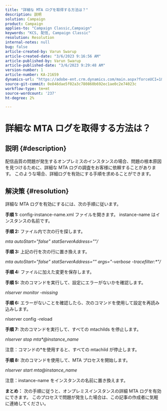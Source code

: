 ```yaml
---
title: "詳細な MTA ログを取得する方法は？"
description: 説明
solution: Campaign
product: Campaign
applies-to: "Campaign Classic,Campaign"
keywords: "KCS, 配信, Campaign Classic"
resolution: Resolution
internal-notes: null
bug: false
article-created-by: Varun Swarup
article-created-date: "3/6/2023 9:16:56 AM"
article-published-by: Varun Swarup
article-published-date: "3/6/2023 9:29:48 AM"
version-number: 1
article-number: KA-21659
dynamics-url: "https://adobe-ent.crm.dynamics.com/main.aspx?forceUCI=1&pagetype=entityrecord&etn=knowledgearticle&id=41c4aca0-ffbb-ed11-83ff-6045bd006149"
source-git-commit: 0e846dae5f02a3c780860b692ec1ae0c2e74023c
workflow-type: tm+mt
source-wordcount: '237'
ht-degree: 2%

---
```


# 詳細な MTA ログを取得する方法は？

## 説明 {#description}

配信品質の問題が発生するオンプレミスのインスタンスの場合、問題の根本原因を見つけるために、詳細な MTA ログの調査をお客様に依頼することがあります。 このような場合、詳細ログを有効にする手順を求めることができます。

## 解決策 {#resolution}


詳細な MTA ログを有効にするには、次の手順に従います。

<b>手順 1:</b>
config-instance-name.xml ファイルを開きます。 instance-name はインスタンスの名前です。

<b>手順 2:</b>
ファイル内で次の行を探します。

*mta autoStart=&quot;false&quot; statServerAddress=&quot;&quot;/*

<b>手順 3:</b>
上記の行を次の行に置き換えます。

*mta autoStart=&quot;false&quot; statServerAddress=&quot;&quot; args=&quot;-verbose -tracefilter:\*&quot;/*

<b>手順 4:</b>
ファイルに加えた変更を保存します。

<b>手順 5:</b>
次のコマンドを実行して、設定にエラーがないかを確認します。

*nlserver monitor -missing*

<b>手順 6:</b>
エラーがないことを確認したら、次のコマンドを使用して設定を再読み込みします。

nlserver config -reload

<b>手順 7:</b>
次のコマンドを実行して、すべての mtachilds を停止します。

*nlserver stop mta\*@instance_name*

注意：コマンドの\*を使用すると、すべての mtachild が停止します。

<b>手順 8:</b>
次のコマンドを使用して、MTA プロセスを開始します。

*nlserver start mta@instance_name*

注意：instance-name をインスタンスの名前に置き換えます。

<b>まとめ：</b>
次の手順に従うと、オンプレミスインスタンスの詳細 MTA ログを有効にできます。 このプロセスで問題が発生した場合は、この記事の作成者に気軽に連絡してください。
